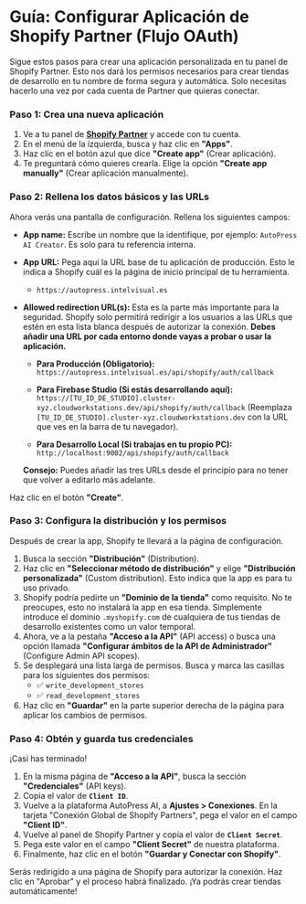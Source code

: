 
# Guía: Configurar Aplicación de Shopify Partner (Flujo OAuth)

Sigue estos pasos para crear una aplicación personalizada en tu panel de Shopify Partner. Esto nos dará los permisos necesarios para crear tiendas de desarrollo en tu nombre de forma segura y automática. Solo necesitas hacerlo una vez por cada cuenta de Partner que quieras conectar.

### Paso 1: Crea una nueva aplicación

1.  Ve a tu panel de **[Shopify Partner](https://partners.shopify.com)** y accede con tu cuenta.
2.  En el menú de la izquierda, busca y haz clic en **"Apps"**.
3.  Haz clic en el botón azul que dice **"Create app"** (Crear aplicación).
4.  Te preguntará cómo quieres crearla. Elige la opción **"Create app manually"** (Crear aplicación manualmente).

### Paso 2: Rellena los datos básicos y las URLs

Ahora verás una pantalla de configuración. Rellena los siguientes campos:

*   **App name:** Escribe un nombre que la identifique, por ejemplo: `AutoPress AI Creator`. Es solo para tu referencia interna.

*   **App URL:** Pega aquí la URL base de tu aplicación de producción. Esto le indica a Shopify cuál es la página de inicio principal de tu herramienta.
    *   `https://autopress.intelvisual.es`

*   **Allowed redirection URL(s):** Esta es la parte más importante para la seguridad. Shopify solo permitirá redirigir a los usuarios a las URLs que estén en esta lista blanca después de autorizar la conexión. **Debes añadir una URL por cada entorno donde vayas a probar o usar la aplicación.**

    *   **Para Producción (Obligatorio):**
        `https://autopress.intelvisual.es/api/shopify/auth/callback`

    *   **Para Firebase Studio (Si estás desarrollando aquí):**
        `https://[TU_ID_DE_STUDIO].cluster-xyz.cloudworkstations.dev/api/shopify/auth/callback`
        (Reemplaza `[TU_ID_DE_STUDIO].cluster-xyz.cloudworkstations.dev` con la URL que ves en la barra de tu navegador).

    *   **Para Desarrollo Local (Si trabajas en tu propio PC):**
        `http://localhost:9002/api/shopify/auth/callback`

    **Consejo:** Puedes añadir las tres URLs desde el principio para no tener que volver a editarlo más adelante.

Haz clic en el botón **"Create"**.

### Paso 3: Configura la distribución y los permisos

Después de crear la app, Shopify te llevará a la página de configuración.

1.  Busca la sección **"Distribución"** (Distribution).
2.  Haz clic en **"Seleccionar método de distribución"** y elige **"Distribución personalizada"** (Custom distribution). Esto indica que la app es para tu uso privado.
3.  Shopify podría pedirte un **"Dominio de la tienda"** como requisito. No te preocupes, esto no instalará la app en esa tienda. Simplemente introduce el dominio `.myshopify.com` de cualquiera de tus tiendas de desarrollo existentes como un valor temporal.
4.  Ahora, ve a la pestaña **"Acceso a la API"** (API access) o busca una opción llamada **"Configurar ámbitos de la API de Administrador"** (Configure Admin API scopes).
5.  Se desplegará una lista larga de permisos. Busca y marca las casillas para los siguientes dos permisos:
    *   ✅ `write_development_stores`
    *   ✅ `read_development_stores`
6.  Haz clic en **"Guardar"** en la parte superior derecha de la página para aplicar los cambios de permisos.

### Paso 4: Obtén y guarda tus credenciales

¡Casi has terminado!

1.  En la misma página de **"Acceso a la API"**, busca la sección **"Credenciales"** (API keys).
2.  Copia el valor de **`Client ID`**.
3.  Vuelve a la plataforma AutoPress AI, a **Ajustes > Conexiones**. En la tarjeta "Conexión Global de Shopify Partners", pega el valor en el campo **"Client ID"**.
4.  Vuelve al panel de Shopify Partner y copia el valor de **`Client Secret`**.
5.  Pega este valor en el campo **"Client Secret"** de nuestra plataforma.
6.  Finalmente, haz clic en el botón **"Guardar y Conectar con Shopify"**.

Serás redirigido a una página de Shopify para autorizar la conexión. Haz clic en "Aprobar" y el proceso habrá finalizado. ¡Ya podrás crear tiendas automáticamente!
